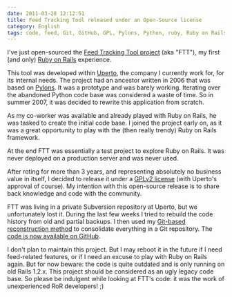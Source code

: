 ```yaml
---
date: 2011-03-28 12:12:51
title: Feed Tracking Tool released under an Open-Source license
category: English
tags: code, feed, Git, GitHub, GPL, Pylons, Python, ruby, Ruby on Rails, Uperto, Web
---
```


I've just open-sourced the [Feed Tracking Tool project](https://github.com/kdeldycke/feed-tracking-tool) (aka "FTT"), my first (and only) [Ruby on Rails](https://rubyonrails.org/) experience.

This tool was developed within [Uperto](https://uperto.com), the company I currently work for, for its internal needs. The project had an ancestor written in 2006 that was based on [Pylons](https://pylonshq.com). It was a prototype and was barely working. Iterating over the abandoned Python code base was considered a waste of time. So in summer 2007, it was decided to rewrite this application from scratch.

As my co-worker was available and already played with Ruby on Rails, he was tasked to create the initial code base. I joined the project early on, as it was a great opportunity to play with the (then really trendy) Ruby on Rails framework.

At the end FTT was essentially a test project to explore Ruby on Rails. It was never deployed on a production server and was never used.

After roting for more than 3 years, and representing absolutely no business value in itself, I decided to release it under a [GPLv2 license](https://www.gnu.org/licenses/gpl-2.0.html) (with Uperto's approval of course). My intention with this open-source release is to share back knowledge and code with the community.

FTT was living in a private Subversion repository at Uperto, but we unfortunately lost it. During the last few weeks I tried to rebuild the code history from old and partial backups. I then used my [Git-based reconstruction method](https://kevin.deldycke.com/2010/06/git-commit-history-reconstruction/) to consolidate everything in a Git repository. The [code is now available on GitHub](https://github.com/kdeldycke/feed-tracking-tool).

I don't plan to maintain this project. But I may reboot it in the future if I need feed-related features, or if I need an excuse to play with Ruby on Rails again. But for now beware: the code is quite outdated and is only running on old Rails 1.2.x. This project should be considered as an ugly legacy code base. So please be indulgent while looking at FTT's code: it was the work of unexperienced RoR developers! ;)

